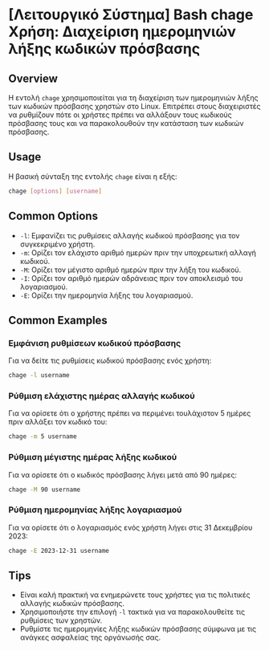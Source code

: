 # [Λειτουργικό Σύστημα] Bash chage Χρήση: Διαχείριση ημερομηνιών λήξης κωδικών πρόσβασης

## Overview
Η εντολή `chage` χρησιμοποιείται για τη διαχείριση των ημερομηνιών λήξης των κωδικών πρόσβασης χρηστών στο Linux. Επιτρέπει στους διαχειριστές να ρυθμίζουν πότε οι χρήστες πρέπει να αλλάξουν τους κωδικούς πρόσβασης τους και να παρακολουθούν την κατάσταση των κωδικών πρόσβασης.

## Usage
Η βασική σύνταξη της εντολής `chage` είναι η εξής:

```bash
chage [options] [username]
```

## Common Options
- `-l`: Εμφανίζει τις ρυθμίσεις αλλαγής κωδικού πρόσβασης για τον συγκεκριμένο χρήστη.
- `-m`: Ορίζει τον ελάχιστο αριθμό ημερών πριν την υποχρεωτική αλλαγή κωδικού.
- `-M`: Ορίζει τον μέγιστο αριθμό ημερών πριν την λήξη του κωδικού.
- `-I`: Ορίζει τον αριθμό ημερών αδράνειας πριν τον αποκλεισμό του λογαριασμού.
- `-E`: Ορίζει την ημερομηνία λήξης του λογαριασμού.

## Common Examples
### Εμφάνιση ρυθμίσεων κωδικού πρόσβασης
Για να δείτε τις ρυθμίσεις κωδικού πρόσβασης ενός χρήστη:

```bash
chage -l username
```

### Ρύθμιση ελάχιστης ημέρας αλλαγής κωδικού
Για να ορίσετε ότι ο χρήστης πρέπει να περιμένει τουλάχιστον 5 ημέρες πριν αλλάξει τον κωδικό του:

```bash
chage -m 5 username
```

### Ρύθμιση μέγιστης ημέρας λήξης κωδικού
Για να ορίσετε ότι ο κωδικός πρόσβασης λήγει μετά από 90 ημέρες:

```bash
chage -M 90 username
```

### Ρύθμιση ημερομηνίας λήξης λογαριασμού
Για να ορίσετε ότι ο λογαριασμός ενός χρήστη λήγει στις 31 Δεκεμβρίου 2023:

```bash
chage -E 2023-12-31 username
```

## Tips
- Είναι καλή πρακτική να ενημερώνετε τους χρήστες για τις πολιτικές αλλαγής κωδικών πρόσβασης.
- Χρησιμοποιήστε την επιλογή `-l` τακτικά για να παρακολουθείτε τις ρυθμίσεις των χρηστών.
- Ρυθμίστε τις ημερομηνίες λήξης κωδικών πρόσβασης σύμφωνα με τις ανάγκες ασφαλείας της οργάνωσής σας.